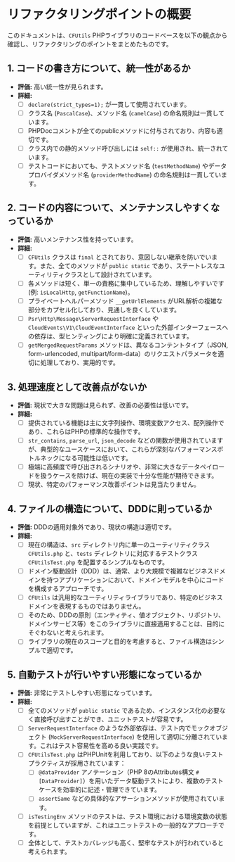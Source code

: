# リファクタリングポイントの概要

このドキュメントは、`CFUtils` PHPライブラリのコードベースを以下の観点から確認し、リファクタリングのポイントをまとめたものです。

## 1. コードの書き方について、統一性があるか

- **評価:** 高い統一性が見られます。
- **詳細:**
    - [ ] `declare(strict_types=1);` が一貫して使用されています。
    - [ ] クラス名 (`PascalCase`)、メソッド名 (`camelCase`) の命名規則は一貫しています。
    - [ ] PHPDocコメントが全てのpublicメソッドに付与されており、内容も適切です。
    - [ ] クラス内での静的メソッド呼び出しには `self::` が使用され、統一されています。
    - [ ] テストコードにおいても、テストメソッド名 (`testMethodName`) やデータプロバイダメソッド名 (`providerMethodName`) の命名規則は一貫しています。

## 2. コードの内容について、メンテナンスしやすくなっているか

- **評価:** 高いメンテナンス性を持っています。
- **詳細:**
    - [ ] `CFUtils` クラスは `final` とされており、意図しない継承を防いでいます。また、全てのメソッドが `public static` であり、ステートレスなユーティリティクラスとして設計されています。
    - [ ] 各メソッドは短く、単一の責務に集中しているため、理解しやすいです (例: `isLocalHttp`, `getFunctionName`)。
    - [ ] プライベートヘルパーメソッド `__getUrlElements` がURL解析の複雑な部分をカプセル化しており、見通しを良くしています。
    - [ ] `Psr\Http\Message\ServerRequestInterface` や `CloudEvents\V1\CloudEventInterface` といった外部インターフェースへの依存は、型ヒンティングにより明確に定義されています。
    - [ ] `getMergedRequestParams` メソッドは、異なるコンテントタイプ（JSON, form-urlencoded, multipart/form-data）のリクエストパラメータを適切に処理しており、実用的です。

## 3. 処理速度として改善点がないか

- **評価:** 現状で大きな問題は見られず、改善の必要性は低いです。
- **詳細:**
    - [ ] 提供されている機能は主に文字列操作、環境変数アクセス、配列操作であり、これらはPHPの標準的な操作です。
    - [ ] `str_contains`, `parse_url`, `json_decode` などの関数が使用されていますが、典型的なユースケースにおいて、これらが深刻なパフォーマンスボトルネックになる可能性は低いです。
    - [ ] 極端に高頻度で呼び出されるシナリオや、非常に大きなデータペイロードを扱うケースを除けば、現在の実装で十分な性能が期待できます。
    - [ ] 現状、特定のパフォーマンス改善ポイントは見当たりません。

## 4. ファイルの構造について、DDDに則っているか

- **評価:** DDDの適用対象外であり、現状の構造は適切です。
- **詳細:**
    - [ ] 現在の構造は、`src` ディレクトリ内に単一のユーティリティクラス `CFUtils.php` と、`tests` ディレクトリに対応するテストクラス `CFUtilsTest.php` を配置するシンプルなものです。
    - [ ] ドメイン駆動設計（DDD）は、通常、より大規模で複雑なビジネスドメインを持つアプリケーションにおいて、ドメインモデルを中心にコードを構成するアプローチです。
    - [ ] `CFUtils` は汎用的なユーティリティライブラリであり、特定のビジネスドメインを表現するものではありません。
    - [ ] そのため、DDDの原則（エンティティ、値オブジェクト、リポジトリ、ドメインサービス等）をこのライブラリに直接適用することは、目的にそぐわないと考えられます。
    - [ ] ライブラリの現在のスコープと目的を考慮すると、ファイル構造はシンプルで適切です。

## 5. 自動テストが行いやすい形態になっているか

- **評価:** 非常にテストしやすい形態になっています。
- **詳細:**
    - [ ] 全てのメソッドが `public static` であるため、インスタンス化の必要なく直接呼び出すことができ、ユニットテストが容易です。
    - [ ] `ServerRequestInterface` のような外部依存は、テスト内でモックオブジェクト (`MockServerRequestInterface`) を使用して適切に分離されています。これはテスト容易性を高める良い実践です。
    - [ ] `CFUtilsTest.php` はPHPUnitを利用しており、以下のような良いテストプラクティスが採用されています：
        - [ ] `@dataProvider` アノテーション（PHP 8のAttributes構文 `#[DataProvider]`）を用いたデータ駆動テストにより、複数のテストケースを効率的に記述・管理できています。
        - [ ] `assertSame` などの具体的なアサーションメソッドが使用されています。
    - [ ] `isTestingEnv` メソッドのテストは、テスト環境における環境変数の状態を前提としていますが、これはユニットテストの一般的なアプローチです。
    - [ ] 全体として、テストカバレッジも高く、堅牢なテストが行われていると考えられます。
